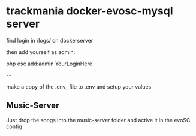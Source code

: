 # trackmania docker-evosc-mysql server
find login in /logs/ on dockerserver

then add yourself as admin:

php esc add:admin YourLoginHere

--

make a copy of the .env_ file to .env and setup your values

## Music-Server
Just drop the songs into the music-server folder and active it in the evoSC config
